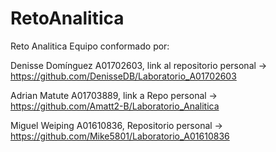 # RetoAnalitica
Reto Analitica 
Equipo conformado por:

Denisse Domínguez A01702603, link al repositorio personal -> https://github.com/DenisseDB/Laboratorio_A01702603

Adrian Matute A01703889, link a Repo personal -> https://github.com/Amatt2-B/Laboratorio_Analitica

Miguel Weiping A01610836, Repositorio personal -> https://github.com/Mike5801/Laboratorio_A01610836
